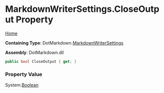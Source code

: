 # MarkdownWriterSettings\.CloseOutput Property

[Home](../../../README.md)

**Containing Type**: DotMarkdown\.[MarkdownWriterSettings](../README.md)

**Assembly**: DotMarkdown\.dll

```csharp
public bool CloseOutput { get; }
```

### Property Value

System\.[Boolean](https://docs.microsoft.com/en-us/dotnet/api/system.boolean)

